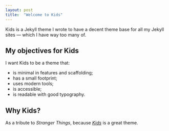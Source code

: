 ```yaml
---
layout: post
title:  "Welcome to Kids"
---
```


Kids is a Jekyll theme I wrote to have a decent theme base for all my Jekyll sites — which I have way too many of.

## My objectives for Kids

I want Kids to be a theme that:

* is minimal in features and scaffolding;
* has a small footprint;
* uses modern tools;
* is accessible;
* is readable with good typography.

## Why Kids?

As a tribute to _Stranger Things_, because [_Kids_][kids-song] is a great theme.

[kids-song]: https://song.link/fr/i/1142771421
